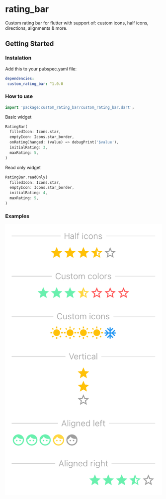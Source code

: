 # rating_bar

Custom rating bar for flutter with support of: custom icons, half icons, directions, alignments & more.

## Getting Started

### Instalation

Add this to your pubspec.yaml file:

```yaml
dependencies:
 custom_rating_bar: ^1.0.0
```

### How to use

```dart
import 'package:custom_rating_bar/custom_rating_bar.dart';
```

Basic widget

```dart
RatingBar(
  filledIcon: Icons.star, 
  emptyIcon: Icons.star_border,
  onRatingChanged: (value) => debugPrint('$value'),
  initialRating: 3,
  maxRating: 5,
)
```

Read only widget

```dart
RatingBar.readOnly(
  filledIcon: Icons.star, 
  emptyIcon: Icons.star_border,
  initialRating: 4,
  maxRating: 5,
)
```

### Examples

![Alt text](/examples.png?raw=true)
